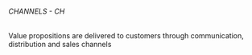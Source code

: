 ###### CHANNELS - CH
Value propositions are delivered to customers through communication, distribution and sales channels
